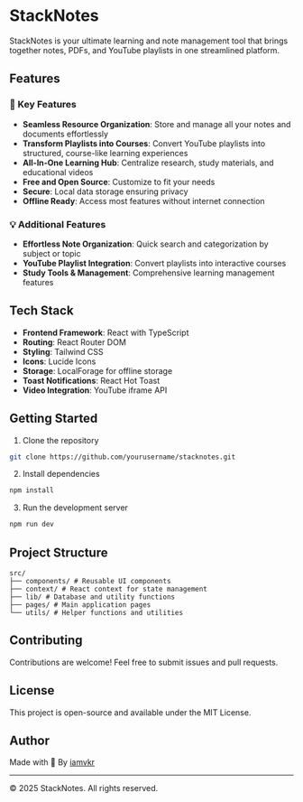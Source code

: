 # StackNotes

StackNotes is your ultimate learning and note management tool that brings together notes, PDFs, and YouTube playlists in one streamlined platform.

## Features

### 🎯 Key Features

- **Seamless Resource Organization**: Store and manage all your notes and documents effortlessly
- **Transform Playlists into Courses**: Convert YouTube playlists into structured, course-like learning experiences
- **All-In-One Learning Hub**: Centralize research, study materials, and educational videos
- **Free and Open Source**: Customize to fit your needs
- **Secure**: Local data storage ensuring privacy
- **Offline Ready**: Access most features without internet connection

### 💡 Additional Features

- **Effortless Note Organization**: Quick search and categorization by subject or topic
- **YouTube Playlist Integration**: Convert playlists into interactive courses
- **Study Tools & Management**: Comprehensive learning management features

## Tech Stack

- **Frontend Framework**: React with TypeScript
- **Routing**: React Router DOM
- **Styling**: Tailwind CSS
- **Icons**: Lucide Icons
- **Storage**: LocalForage for offline storage
- **Toast Notifications**: React Hot Toast
- **Video Integration**: YouTube iframe API

## Getting Started

1. Clone the repository
```bash
git clone https://github.com/yourusername/stacknotes.git
```

2. Install dependencies
```bash
npm install
```

3. Run the development server
```bash
npm run dev
```

## Project Structure

```
src/
├── components/ # Reusable UI components
├── context/ # React context for state management
├── lib/ # Database and utility functions
├── pages/ # Main application pages
└── utils/ # Helper functions and utilities
```


## Contributing

Contributions are welcome! Feel free to submit issues and pull requests.

## License

This project is open-source and available under the MIT License.

## Author

Made with 🤍 By [iamvkr](https://github.com/iamvkr)

---

© 2025 StackNotes. All rights reserved.